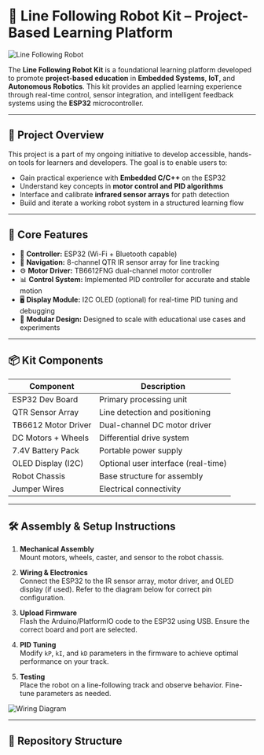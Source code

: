 # 🚗 Line Following Robot Kit – Project-Based Learning Platform

![Line Following Robot](images/1.jpg) <!-- Replace with your actual image path -->

The **Line Following Robot Kit** is a foundational learning platform developed to promote **project-based education** in **Embedded Systems**, **IoT**, and **Autonomous Robotics**. This kit provides an applied learning experience through real-time control, sensor integration, and intelligent feedback systems using the **ESP32** microcontroller.

---

## 🎯 Project Overview

This project is a part of my ongoing initiative to develop accessible, hands-on tools for learners and developers. The goal is to enable users to:

- Gain practical experience with **Embedded C/C++** on the ESP32
- Understand key concepts in **motor control and PID algorithms**
- Interface and calibrate **infrared sensor arrays** for path detection
- Build and iterate a working robot system in a structured learning flow

---

## 🔑 Core Features

- 🔌 **Controller:** ESP32 (Wi-Fi + Bluetooth capable)
- 🧭 **Navigation:** 8-channel QTR IR sensor array for line tracking
- ⚙️ **Motor Driver:** TB6612FNG dual-channel motor controller
- 📊 **Control System:** Implemented PID controller for accurate and stable motion
- 🖥️ **Display Module:** I2C OLED (optional) for real-time PID tuning and debugging
- 🧪 **Modular Design:** Designed to scale with educational use cases and experiments

---

## 📦 Kit Components

| Component           | Description                        |
|---------------------|------------------------------------|
| ESP32 Dev Board     | Primary processing unit            |
| QTR Sensor Array    | Line detection and positioning     |
| TB6612 Motor Driver | Dual-channel DC motor driver       |
| DC Motors + Wheels  | Differential drive system          |
| 7.4V Battery Pack   | Portable power supply              |
| OLED Display (I2C)  | Optional user interface (real-time)|
| Robot Chassis       | Base structure for assembly        |
| Jumper Wires        | Electrical connectivity            |

---

## 🛠️ Assembly & Setup Instructions

1. **Mechanical Assembly**  
   Mount motors, wheels, caster, and sensor to the robot chassis.

2. **Wiring & Electronics**  
   Connect the ESP32 to the IR sensor array, motor driver, and OLED display (if used). Refer to the diagram below for correct pin configuration.

3. **Upload Firmware**  
   Flash the Arduino/PlatformIO code to the ESP32 using USB. Ensure the correct board and port are selected.

4. **PID Tuning**  
   Modify `kP`, `kI`, and `kD` parameters in the firmware to achieve optimal performance on your track.

5. **Testing**  
   Place the robot on a line-following track and observe behavior. Fine-tune parameters as needed.

![Wiring Diagram](images/wiring_diagram.png) <!-- Replace with actual wiring image -->

---

## 📁 Repository Structure


